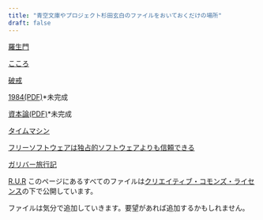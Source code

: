 ```yaml
---
title: "青空文庫やプロジェクト杉田玄白のファイルをおいておくだけの場所"
draft: false
---
```


[羅生門](羅生門.html)

[こころ](こころ.html)

[破戒](破戒.html)

[1984(PDF)](1984.pdf)*未完成

[資本論(PDF)](資本論.pdf)*未完成

[タイムマシン](TheTimeMachine.html)

[フリーソフトウェアは独占的ソフトウェアよりも信頼できる](フリーソフトウェアは独占的ソフトウェアよりも信頼できる.html)

[ガリバー旅行記](ガリバー旅行記.html)

[R.U.R](ロボット.html)
このページにあるすべてのファイルは[クリエイティブ・コモンズ・ライセンス](https://creativecommons.org/licenses/by-sa/2.1/jp/)の下で公開しています。

ファイルは気分で追加していきます。要望があれば追加するかもしれません。

